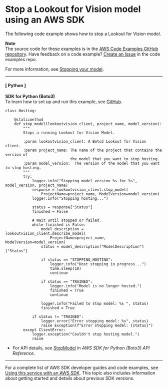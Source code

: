# Stop a Lookout for Vision model using an AWS SDK<a name="example_lookoutvision_StopModel_section"></a>

The following code example shows how to stop a Lookout for Vision model\.

**Note**  
The source code for these examples is in the [AWS Code Examples GitHub repository](https://github.com/awsdocs/aws-doc-sdk-examples)\. Have feedback on a code example? [Create an Issue](https://github.com/awsdocs/aws-doc-sdk-examples/issues/new/choose) in the code examples repo\. 

For more information, see [Stopping your model](https://docs.aws.amazon.com/lookout-for-vision/latest/developer-guide/run-stop-model.html)\.

------
#### [ Python ]

**SDK for Python \(Boto3\)**  
 To learn how to set up and run this example, see [GitHub](https://github.com/awsdocs/aws-doc-sdk-examples/tree/main/python/example_code/lookoutvision#code-examples)\. 
  

```
class Hosting:

    @staticmethod
    def stop_model(lookoutvision_client, project_name, model_version):
        """
        Stops a running Lookout for Vision Model.

        :param lookoutvision_client: A Boto3 Lookout for Vision client.
        :param project_name: The name of the project that contains the version of
                             the model that you want to stop hosting.
        :param model_version:  The version of the model that you want to stop hosting.
        """
        try:
            logger.info("Stopping model version %s for %s", model_version, project_name)
            response = lookoutvision_client.stop_model(
                ProjectName=project_name, ModelVersion=model_version)
            logger.info("Stopping hosting...")

            status = response["Status"]
            finished = False

            # Wait until stopped or failed.
            while finished is False:
                model_description = lookoutvision_client.describe_model(
                    ProjectName=project_name, ModelVersion=model_version)
                status = model_description["ModelDescription"]["Status"]

                if status == "STOPPING_HOSTING":
                    logger.info("Host stopping in progress...")
                    time.sleep(10)
                    continue

                if status == "TRAINED":
                    logger.info("Model is no longer hosted.")
                    finished = True
                    continue

                logger.info("Failed to stop model: %s ", status)
                finished = True

            if status != "TRAINED":
                logger.error("Error stopping model: %s", status)
                raise Exception(f"Error stopping model: {status}")
        except ClientError:
            logger.exception("Couldn't stop hosting model.")
            raise
```
+  For API details, see [StopModel](https://docs.aws.amazon.com/goto/boto3/lookoutvision-2020-11-20/StopModel) in *AWS SDK for Python \(Boto3\) API Reference*\. 

------

For a complete list of AWS SDK developer guides and code examples, see [Using this service with an AWS SDK](sdk-general-information-section.md)\. This topic also includes information about getting started and details about previous SDK versions\.